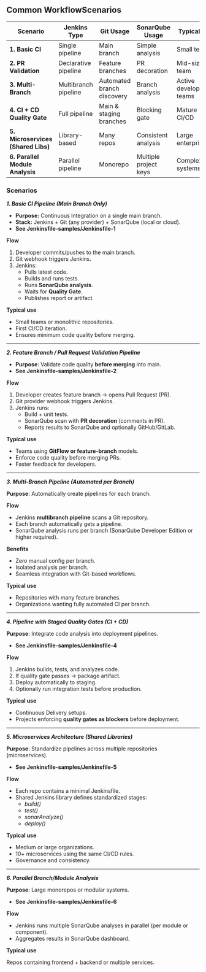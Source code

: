 

## Common WorkflowScenarios


| **Scenario**                       | **Jenkins Type**     | **Git Usage**              | **SonarQube Usage**   | **Typical Org**          |
| ---------------------------------- | -------------------- | -------------------------- | --------------------- | ------------------------ |
| **1. Basic CI**                    | Single pipeline      | Main branch                | Simple analysis       | Small team               |
| **2. PR Validation**               | Declarative pipeline | Feature branches           | PR decoration         | Mid-size team            |
| **3. Multi-Branch**                | Multibranch pipeline | Automated branch discovery | Branch analysis       | Active development teams |
| **4. CI + CD Quality Gate**        | Full pipeline        | Main & staging branches    | Blocking gate         | Mature CI/CD             |
| **5. Microservices (Shared Libs)** | Library-based        | Many repos                 | Consistent analysis   | Large enterprise         |
| **6. Parallel Module Analysis**    | Parallel pipeline    | Monorepo                   | Multiple project keys | Complex systems          |


### Scenarios

**_1. Basic CI Pipeline (Main Branch Only)_**

- **Purpose:** Continuous Integration on a single main branch.
- **Stack:** Jenkins + Git (any provider) + SonarQube (local or cloud).
- **See Jenkinsfile-samples/Jenkinsfile-1**

**Flow**

1. Developer commits/pushes to the main branch.
2. Git webhook triggers Jenkins.
3. Jenkins:
    - Pulls latest code.
    - Builds and runs tests.
    - Runs **SonarQube analysis**.
    - Waits for **Quality Gate**.
    - Publishes report or artifact.

**Typical use**

- Small teams or monolithic repositories.
- First CI/CD iteration.
- Ensures minimum code quality before merging.

---

**_2. Feature Branch / Pull Request Validation Pipeline_**

- **Purpose**: Validate code quality **before merging** into main.
- **See Jenkinsfile-samples/Jenkinsfile-2**

**Flow**

1. Developer creates feature branch → opens Pull Request (PR).
2. Git provider webhook triggers Jenkins.
3. Jenkins runs:
    - Build + unit tests.
    - SonarQube scan with **PR decoration** (comments in PR).
    - Reports results to SonarQube and optionally GitHub/GitLab.

**Typical use**

- Teams using **GitFlow or feature-branch** models.
- Enforce code quality before merging PRs.
- Faster feedback for developers.

---

**_3. Multi-Branch Pipeline (Automated per Branch)_**

**Purpose**: Automatically create pipelines for each branch.

**Flow**

- Jenkins **multibranch pipeline** scans a Git repository.
- Each branch automatically gets a pipeline.
- SonarQube analysis runs per branch (SonarQube Developer Edition or higher required).

**Benefits**

- Zero manual config per branch.
- Isolated analysis per branch.
- Seamless integration with Git-based workflows.

**Typical use**

- Repositories with many feature branches.
- Organizations wanting fully automated CI per branch.

---


**_4. Pipeline with Staged Quality Gates (CI + CD)_**

**Purpose**: Integrate code analysis into deployment pipelines.
- **See Jenkinsfile-samples/Jenkinsfile-4**

**Flow**

1. Jenkins builds, tests, and analyzes code.
2. If quality gate passes → package artifact.
3. Deploy automatically to staging.
4. Optionally run integration tests before production.


**Typical use**

- Continuous Delivery setups.
- Projects enforcing **quality gates as blockers** before deployment.

---

**_5. Microservices Architecture (Shared Libraries)_**

**Purpose**: Standardize pipelines across multiple repositories (microservices).
- **See Jenkinsfile-samples/Jenkinsfile-5**

**Flow**

- Each repo contains a minimal Jenkinsfile.
- Shared Jenkins library defines standardized stages:
    - _build()_
    - _test()_
    - _sonarAnalyze()_
    - _deploy()_

**Typical use**

- Medium or large organizations.
- 10+ microservices using the same CI/CD rules.
- Governance and consistency.

---

**_6. Parallel Branch/Module Analysis_**

**Purpose**: Large monorepos or modular systems.
- **See Jenkinsfile-samples/Jenkinsfile-6**

**Flow**

- Jenkins runs multiple SonarQube analyses in parallel (per module or component).
- Aggregates results in SonarQube dashboard.

**Typical use**

Repos containing frontend + backend or multiple services.